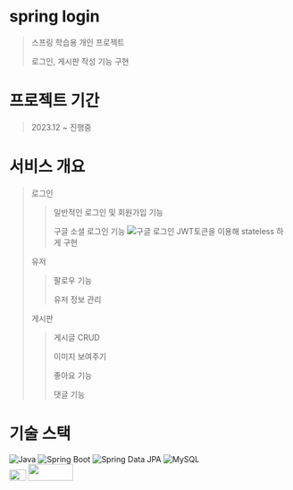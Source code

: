 # spring login
> 스프링 학습용 개인 프로젝트
> 
> 로그인, 게시판 작성 기능 구현

# 프로젝트 기간
> 2023.12 ~ 진행중

# 서비스 개요
> 로그인
> > 일반적인 로그인 및 회원가입 기능
> > 
> > 구글 소셜 로그인 기능
> > ![구글 로그인](https://github.com/jslee99/spring-login/assets/39787633/7b402d34-fd3d-45e3-b4cf-69f1ba8a7e5f)
> > JWT토큰을 이용해 stateless 하게 구현
>
> 유저
> > 팔로우 기능
> > 
> > 유저 정보 관리
>
> 게시판
> > 게시글 CRUD
> > 
> > 이미지 보여주기
> > 
> > 좋아요 기능
> >
> > 댓글 기능

# 기술 스택
![Java](https://img.shields.io/badge/java-007396?style=for-the-badge&logo=java&logoColor=white)
![Spring Boot](https://img.shields.io/badge/springboot-6DB33F?style=for-the-badge&logo=springboot&logoColor=white)
![Spring Data JPA](https://img.shields.io/badge/springdatajpa-6DB33F?style=for-the-badge&logo=springdatajpa&logoColor=white)
![MySQL](https://img.shields.io/badge/mysql-4479A1?style=for-the-badge&logo=mysql&logoColor=white)
<br>
<img src="https://github.com/jslee99/spring-login/assets/39787633/39af1b7e-9d5c-493d-88c0-f7e53353e033" width="30" height="20"/>
<img src="https://github.com/jslee99/spring-login/assets/39787633/e7c47c23-4fa6-4a13-a2ae-b57788d744da" width="80" height="30"/>

